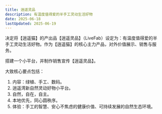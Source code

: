 ```yaml
---
title: 逍遥灵品
description: 有温度值得爱的半手工灵动生活好物
date: 2025-06-18
lastUpdated: 2025-06-19
---
```


决定将【逍遥猫】的产出品【逍遥灵品】（LiveFab）设定为：有温度值得爱的半手工灵动生活好物。作为【逍遥猫】的核心主力产品，对外价值展示、销售与服务。

搭建一个小平台，并制作销售宣传【逍遥灵品】。

大致核心要点包括：

1. 内容：绿植、手工、数码。
2. 逍遥湾新自然灵动好物小平台。
3. 自然，自在，自主。
4. 本地优先，同心圆秩序。
5. 体验：手工的智慧、安心不焦虑的健康价值、可持续发展的自然生态环境。
